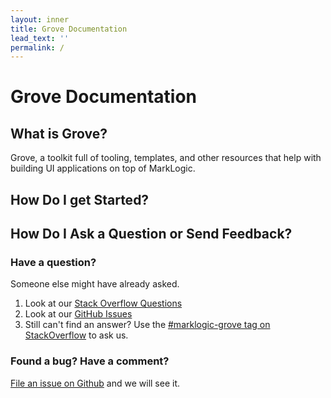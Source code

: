 ```yaml
---
layout: inner
title: Grove Documentation
lead_text: ''
permalink: /
---
```


# Grove Documentation

## What is Grove?

Grove, a toolkit full of tooling, templates, and other resources that help with building UI applications on top of MarkLogic.

## How Do I get Started?


## How Do I Ask a Question or Send Feedback?

### Have a question?
Someone else might have already asked.
1. Look at our [Stack Overflow Questions](https://stackoverflow.com/questions/tagged/marklogic-grove)
1. Look at our [GitHub Issues](https://github.com/marklogic-community/grove/issues)
1. Still can't find an answer? Use the [#marklogic-grove tag on StackOverflow](https://stackoverflow.com/questions/ask?tags=marklogic-grove,marklogic) to ask us.

### Found a bug? Have a comment?
[File an issue on Github](https://github.com/marklogic-community/grove/issues/new) and we will see it.
